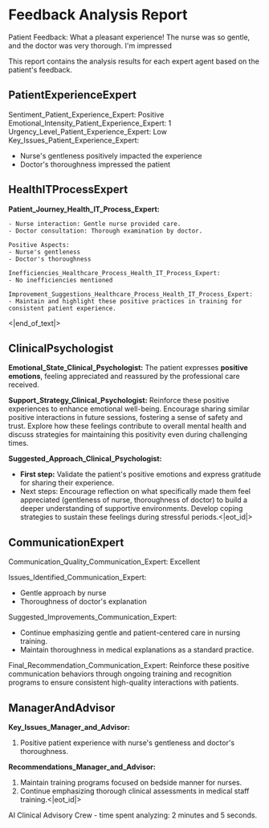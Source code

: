 # Feedback Analysis Report

Patient Feedback: What a pleasant experience! The nurse was so gentle, and the doctor was very thorough. I'm impressed

This report contains the analysis results for each expert agent based on the patient's feedback.

## PatientExperienceExpert

Sentiment_Patient_Experience_Expert: Positive
Emotional_Intensity_Patient_Experience_Expert: 1
Urgency_Level_Patient_Experience_Expert: Low
Key_Issues_Patient_Experience_Expert:
- Nurse's gentleness positively impacted the experience
- Doctor's thoroughness impressed the patient
## HealthITProcessExpert

**Patient_Journey_Health_IT_Process_Expert:**

```
- Nurse interaction: Gentle nurse provided care.
- Doctor consultation: Thorough examination by doctor.

Positive Aspects:
- Nurse's gentleness
- Doctor's thoroughness

Inefficiencies_Healthcare_Process_Health_IT_Process_Expert:
- No inefficiencies mentioned

Improvement_Suggestions_Healthcare_Process_Health_IT_Process_Expert:
- Maintain and highlight these positive practices in training for consistent patient experience.
```
<|end_of_text|>
## ClinicalPsychologist

**Emotional_State_Clinical_Psychologist:** The patient expresses **positive emotions**, feeling appreciated and reassured by the professional care received.

**Support_Strategy_Clinical_Psychologist:** Reinforce these positive experiences to enhance emotional well-being. Encourage sharing similar positive interactions in future sessions, fostering a sense of safety and trust. Explore how these feelings contribute to overall mental health and discuss strategies for maintaining this positivity even during challenging times.

**Suggested_Approach_Clinical_Psychologist:**
- **First step:** Validate the patient's positive emotions and express gratitude for sharing their experience.
- Next steps: Encourage reflection on what specifically made them feel appreciated (gentleness of nurse, thoroughness of doctor) to build a deeper understanding of supportive environments. Develop coping strategies to sustain these feelings during stressful periods.<|eot_id|>
## CommunicationExpert

Communication_Quality_Communication_Expert: Excellent

Issues_Identified_Communication_Expert:
- Gentle approach by nurse
- Thoroughness of doctor's explanation

Suggested_Improvements_Communication_Expert:
- Continue emphasizing gentle and patient-centered care in nursing training.
- Maintain thoroughness in medical explanations as a standard practice.

Final_Recommendation_Communication_Expert: Reinforce these positive communication behaviors through ongoing training and recognition programs to ensure consistent high-quality interactions with patients.
## ManagerAndAdvisor

**Key_Issues_Manager_and_Advisor:**
1. Positive patient experience with nurse's gentleness and doctor's thoroughness.
  
**Recommendations_Manager_and_Advisor:**
1. Maintain training programs focused on bedside manner for nurses.
2. Continue emphasizing thorough clinical assessments in medical staff training.<|eot_id|>

AI Clinical Advisory Crew - time spent analyzing: 2 minutes and 5 seconds.
